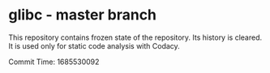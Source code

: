 # glibc - master branch

This repository contains frozen state of the repository.
Its history is cleared. It is used only for static code
analysis with Codacy.

Commit Time: 1685530092
